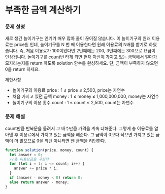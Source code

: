 # 부족한 금액 계산하기

### 문제 설명

새로 생긴 놀이기구는 인기가 매우 많아 줄이 끊이질 않습니다. 이 놀이기구의 원래 이용료는 price원 인데, 놀이기구를 N 번 째 이용한다면 원래 이용료의 N배를 받기로 하였습니다. 즉, 처음 이용료가 100이었다면 2번째에는 200, 3번째에는 300으로 요금이 인상됩니다.
놀이기구를 count번 타게 되면 현재 자신이 가지고 있는 금액에서 얼마가 모자라는지를 return 하도록 solution 함수를 완성하세요.
단, 금액이 부족하지 않으면 0을 return 하세요.

제한사항

- 놀이기구의 이용료 price : 1 ≤ price ≤ 2,500, price는 자연수
- 처음 가지고 있던 금액 money : 1 ≤ money ≤ 1,000,000,000, money는 자연수
- 놀이기구의 이용 횟수 count : 1 ≤ count ≤ 2,500, count는 자연수

### 문제 해설

count만큼 반복문을 돌려서 그 배수만큼 가격을 계속 더해준다. 그렇게 총 이용료를 알아낸 후 이용료에서 가지고 있는 금액을 빼준다. 그 금액이 0보다 작으면 가지고 있는 금액이 더 많으므로 0을 리턴 아니라면 뺀 금액을 리턴한다.

```js
function solution(price, money, count) {
  let answer = 0;
  //총 이용요금을 구한다
  for (let i = 1; i <= count; i++) {
    answer += price * i;
  }
  if (answer - money < 0) return 0;
  else return answer - money;
}
```
